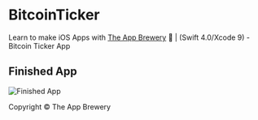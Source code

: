 # BitcoinTicker
Learn to make iOS Apps with [The App Brewery](https://www.appbrewery.co) 📱 | (Swift 4.0/Xcode 9) - Bitcoin Ticker App


## Finished App
![Finished App](http://i.giphy.com/l0HlQGzz2MQCKIBI4.gif)

Copyright © The App Brewery
